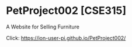# PetProject002 [CSE315]
A Website for Selling Furniture

Click: https://ion-user-pi.github.io/PetProject002/

